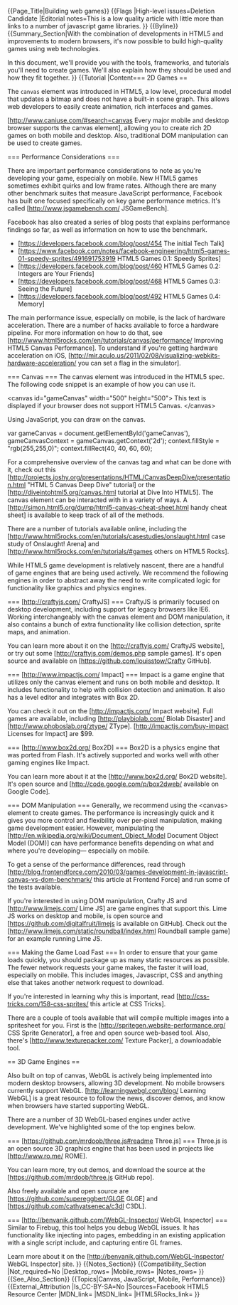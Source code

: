 {{Page_Title|Building web games}}
{{Flags
|High-level issues=Deletion Candidate
|Editorial notes=This is a low quality article with little more than links to a number of javascript game libraries.
}}
{{Byline}}
{{Summary_Section|With the combination of developments in HTML5 and improvements to modern browsers, it's now possible to build high-quality games using web technologies.

In this document, we'll provide you with the tools, frameworks, and tutorials you'll need to create games.  We'll also explain how they should be used and how they fit together.
}}
{{Tutorial
|Content=== 2D Games ==

The <code>canvas</code> element was introduced in HTML5, a low level, procedural model that updates a bitmap and does not have a built-in scene graph. This allows web developers to easily create animation, rich interfaces and games. 

[http://www.caniuse.com/#search=canvas Every major mobile and desktop browser supports the canvas element], allowing you to create rich 2D games on both mobile and desktop. Also, traditional DOM manipulation can be used to create games.

=== Performance Considerations ===

There are important performance considerations to note as you're developing your game, especially on mobile. New HTML5 games sometimes exhibit quirks and low frame rates. Although there are many other benchmark suites that measure JavaScript performance, Facebook has built one focused specifically on key game performance metrics. It's called [http://www.jsgamebench.com/ JSGameBench].

Facebook has also created a series of blog posts that explains performance findings so far, as well as information on how to use the benchmark.

* [https://developers.facebook.com/blog/post/454 The initial Tech Talk]
* [https://www.facebook.com/notes/facebook-engineering/html5-games-01-speedy-sprites/491691753919 HTML5 Games 0.1: Speedy Sprites]
* [https://developers.facebook.com/blog/post/460 HTML5 Games 0.2: Integers are Your Friends]
* [https://developers.facebook.com/blog/post/468 HTML5 Games 0.3: Seeing the Future]
* [https://developers.facebook.com/blog/post/492 HTML5 Games 0.4: Memory]

The main performance issue, especially on mobile, is the lack of hardware acceleration. There are a number of hacks available to force a hardware pipeline. For more information on how to do that, see [http://www.html5rocks.com/en/tutorials/canvas/performance/ Improving HTML5 Canvas Performance]. To understand if you're getting hardware acceleration on iOS, [http://mir.aculo.us/2011/02/08/visualizing-webkits-hardware-acceleration/ you can set a flag in the simulator].

=== Canvas ===
The canvas element was introduced in the HTML5 spec. The following code snippet is an example of how you can use it.

 &lt;canvas id="gameCanvas" width="500" height="500"&gt;
     This text is displayed if your browser does not support HTML5 Canvas.
 &lt;/canvas&gt;

Using JavaScript, you can draw on the canvas.

 var gameCanvas = document.getElementById('gameCanvas'),
     gameCanvasContext = gameCanvas.getContext('2d');
 context.fillStyle = "rgb(255,255,0)";
 context.fillRect(40, 40, 60, 60);

For a comprehensive overview of the canvas tag and what can be done with it, check out this [http://projects.joshy.org/presentations/HTML/CanvasDeepDive/presentation.html "HTML 5 Canvas Deep Dive" tutorial] or the [http://diveintohtml5.org/canvas.html tutorial at Dive Into HTML5]. The canvas element can be interacted with in a variety of ways. A [http://simon.html5.org/dump/html5-canvas-cheat-sheet.html handy cheat sheet] is available to keep track of all of the methods.

There are a number of tutorials available online, including the [http://www.html5rocks.com/en/tutorials/casestudies/onslaught.html case study of Onslaught! Arena] and [http://www.html5rocks.com/en/tutorials/#games others on HTML5 Rocks].

While HTML5 game development is relatively nascent, there are a handful of game engines that are being used actively. We recommend the following engines in order to abstract away the need to write complicated logic for functionality like graphics and physics engines.

=== [http://craftyjs.com/ CraftyJS] ===
CraftyJS is primarily focused on desktop development, including support for legacy browsers like IE6. Working interchangeably with the canvas element and DOM manipulation, it also contains a bunch of extra functionality like collision detection, sprite maps, and animation.

You can learn more about it on the [http://craftyjs.com/ CraftyJS website], or try out some [http://craftyjs.com/demos.php sample games]. It's open source and available on [https://github.com/louisstow/Crafty GitHub].

=== [http://www.impactjs.com/ Impact] ===
Impact is a game engine that utilizes only the canvas element and runs on both mobile and desktop. It includes functionality to help with collision detection and animation. It also has a level editor and integrates with Box 2D.

You can check it out on the [http://impactjs.com/ Impact website]. Full games are available, including [http://playbiolab.com/ Biolab Disaster] and [http://www.phoboslab.org/ztype/ ZType]. [http://impactjs.com/buy-impact Licenses for Impact] are $99.

=== [http://www.box2d.org/ Box2D] ===
Box2D is a physics engine that was ported from Flash. It's actively supported and works well with other gaming engines like Impact. 

You can learn more about it at the [http://www.box2d.org/ Box2D website]. It's open source and [http://code.google.com/p/box2dweb/ available on Google Code].

=== DOM Manipulation ===
Generally, we recommend using the &lt;canvas&gt; element to create games. The performance is increasingly quick and it gives you more control and flexibility over per-pixel manipulation, making game development easier. However, manipulating the [http://en.wikipedia.org/wiki/Document_Object_Model Document Object Model (DOM)] can have performance benefits depending on what and where you're developing— especially on mobile.

To get a sense of the performance differences, read through [http://blog.frontendforce.com/2010/03/games-development-in-javascript-canvas-vs-dom-benchmark/ this article at Frontend Force] and run some of the tests available.

If you're interested in using DOM manipulation, Crafty JS and [http://www.limejs.com/ Lime JS] are game engines that support this. Lime JS works on desktop and mobile, is open source and [https://github.com/digitalfruit/limejs is available on GitHub]. Check out the [http://www.limejs.com/static/roundball/index.html Roundball sample game] for an example running Lime JS.

=== Making the Game Load Fast ===
In order to ensure that your game loads quickly, you should package up as many static resources as possible. The fewer network requests your game makes, the faster it will load, especially on mobile. This includes images, Javascript, CSS and anything else that takes another network request to download. 

If you're interested in learning why this is important, read [http://css-tricks.com/158-css-sprites/ this article at CSS Tricks].

There are a couple of tools available that will compile multiple images into a spritesheet for you. First is the [http://spritegen.website-performance.org/ CSS Sprite Generator], a free and open source web-based tool. Also, there's [http://www.texturepacker.com/ Texture Packer], a downloadable tool.

== 3D Game Engines ==

Also built on top of canvas, WebGL is actively being implemented into modern desktop browsers, allowing 3D development. No mobile browsers currently support WebGL. [http://learningwebgl.com/blog/ Learning WebGL] is a great resource to follow the news, discover demos, and know when browsers have started supporting WebGL.

There are a number of 3D WebGL-based engines under active development. We've highlighted some of the top engines below.

=== [https://github.com/mrdoob/three.js#readme Three.js] ===
Three.js is an open source 3D graphics engine that has been used in projects like [http://www.ro.me/ ROME].

You can learn more, try out demos, and download the source at the [https://github.com/mrdoob/three.js GitHub repo].

Also freely available and open source are [https://github.com/supereggbert/GLGE GLGE] and [https://github.com/cathyatseneca/c3dl C3DL].

=== [http://benvanik.github.com/WebGL-Inspector/ WebGL Inspector] ===
Similar to Firebug, this tool helps you debug WebGL issues. It has functionality like injecting into pages, embedding in an existing application with a single script include, and capturing entire GL frames.

Learn more about it on the [http://benvanik.github.com/WebGL-Inspector/ WebGL Inspector] site.
}}
{{Notes_Section}}
{{Compatibility_Section
|Not_required=No
|Desktop_rows=
|Mobile_rows=
|Notes_rows=
}}
{{See_Also_Section}}
{{Topics|Canvas, JavaScript, Mobile, Performance}}
{{External_Attribution
|Is_CC-BY-SA=No
|Sources=Facebook HTML5 Resource Center
|MDN_link=
|MSDN_link=
|HTML5Rocks_link=
}}